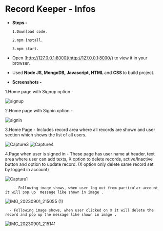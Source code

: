 # Record Keeper - Infos
* <b>Steps -</b>

      1.Download code.

      2.npm install.

      3.npm start.

* Open [http://127.0.0.1:8000](http://127.0.0.1:8000/) to view it in your browser.

* Used <b>Node JS, MongoDB, Javascript, HTML </b> and <b> CSS </b> to build project.

* <b>Screenshots - </b>

 1.Home page with Signup option - 
 
 ![signup](https://github.com/Nitnawarerutika/Record-Keeper/assets/130966188/e8465d25-fa26-4a84-a887-b09af8b8298f)
 
 2.Home page with Signin option - 
 
![signin](https://github.com/Nitnawarerutika/Record-Keeper/assets/130966188/4291599a-95d5-4493-9294-130f5c5a39e9)

3.Home Page - Includes record area where all records are shown and user section which shows the list of all users.

![Capture3](https://github.com/Nitnawarerutika/Record-Keeper/assets/130966188/a94dbb31-03e4-4767-8809-28bc0828fe8f)
![Capture4](https://github.com/Nitnawarerutika/Record-Keeper/assets/130966188/f2447f06-49b0-4bcb-9b75-2da8f03e8c60)

4.Page when user is signed in - These page has user name at header, text area where user can add texts, X option to delete records, active/Inactive button and option to update record.
(X option only delete same record set by logged in account)

![Capture1](https://github.com/Nitnawarerutika/Record-Keeper/assets/130966188/30b3a20c-ca33-43e7-8db2-f6ec868dbaee)




        - Following image shows, when user log out from particular account it will pop up  message like shown in image .

![IMG_20230901_215055 (1)](https://github.com/Nitnawarerutika/Record-Keeper/assets/130966188/64a03f5e-0c4d-40fc-bff6-c38c1dfda404)

      - Following image shows, when user clicked on X it will delete the record and pop up the message like shown in image .
      
![IMG_20230901_215141](https://github.com/Nitnawarerutika/Record-Keeper/assets/130966188/4e281ace-22b2-4c70-9fa8-15c0b4b84e3d)
